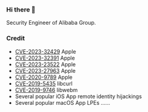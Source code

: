 ### Hi there 👋

Security Engineer of Alibaba Group.

### Credit
- [CVE-2023-32429](https://support.apple.com/en-us/HT213843) Apple
- [CVE-2023-32391](https://support.apple.com/en-us/HT213757) Apple
- [CVE-2023-23522](https://support.apple.com/en-us/HT213633) Apple
- [CVE-2023-27963](https://support.apple.com/en-us/HT213670) Apple
- [CVE-2020-9789](https://support.apple.com/en-us/HT211168) Apple
- [CVE-2019-5435](https://curl.se/docs/CVE-2019-5435.html) libcurl
- [CVE-2019-9746](https://nvd.nist.gov/vuln/detail/CVE-2019-9746) libwebm
- Several popular iOS App remote identity hijackings
- Several popular macOS App LPEs
......
